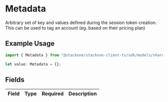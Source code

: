 # Metadata

Arbitrary set of key and values defined during the session token creation. This can be used to tag an account (eg. based on their pricing plan)

## Example Usage

```typescript
import { Metadata } from "@stackone/stackone-client-ts/sdk/models/shared";

let value: Metadata = {};
```

## Fields

| Field       | Type        | Required    | Description |
| ----------- | ----------- | ----------- | ----------- |